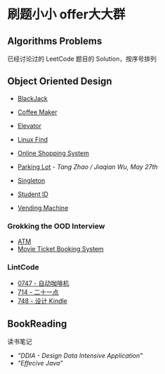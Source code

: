 # 刷题小小 offer大大群

## Algorithms Problems

已经讨论过的 LeetCode 题目的 Solution，按序号排列



## Object Oriented Design

- [BlackJack](https://github.com/openview2017/leetcode-group-solution/tree/main/Object%20Oriented%20Design/Black%20Jack)
- [Coffee Maker](https://github.com/openview2017/leetcode-group-solution/tree/main/Object%20Oriented%20Design/Coffee%20Maker)
- [Elevator](https://github.com/openview2017/leetcode-group-solution/tree/main/Object%20Oriented%20Design/Elevator)
- [Linux Find](https://github.com/openview2017/leetcode-group-solution/tree/main/Object%20Oriented%20Design/Linux%20Find)
- [Online Shopping System](https://github.com/openview2017/leetcode-group-solution/tree/main/Object%20Oriented%20Design/Online%20Shopping%20System)

- [Parking Lot](https://github.com/openview2017/leetcode-group-solution/tree/main/Object%20Oriented%20Design/Parking%20Lot)  - *Tang Zhao / Jiaqian Wu, May 27th*

- [Singleton](https://github.com/openview2017/leetcode-group-solution/tree/main/Object%20Oriented%20Design/Singleton)
- [Student ID](https://github.com/openview2017/leetcode-group-solution/tree/main/Object%20Oriented%20Design/Student%20ID)
- [Vending Machine](https://github.com/openview2017/leetcode-group-solution/tree/main/Object%20Oriented%20Design/Vending%20Machine)


### Grokking the OOD Interview

- [ATM](https://github.com/openview2017/leetcode-group-solution/tree/main/Object%20Oriented%20Design/Grokking%20the%20OOD%20Interview%20-%20ATM)
- [Movie Ticket Booking System](https://github.com/openview2017/leetcode-group-solution/tree/a40d59b1541f898318eb24e024ffe92dd5779f20/Object%20Oriented%20Design/Grokking%20the%20OOD%20Interview%20-%20Movie%20Ticket%20Booking%20System)

### LintCode

- [0747 -  自动咖啡机](https://github.com/openview2017/leetcode-group-solution/tree/main/Object%20Oriented%20Design/LintCode%20-%20747%20-%E5%92%96%E5%95%A1%E6%9C%BA.java)
- [714 - 二十一点](https://github.com/openview2017/leetcode-group-solution/tree/main/Object%20Oriented%20Design/LintCode%20-%20714%20-%20%20%E4%BA%8C%E5%8D%81%E4%B8%80%E7%82%B9) 
- [748 - 设计 Kindle](https://github.com/openview2017/leetcode-group-solution/tree/main/Object%20Oriented%20Design/LintCode%20-%20748%20-%20%E8%AE%BE%E8%AE%A1Kindle%20) 


## BookReading

读书笔记

- *"DDIA - Design Data Intensive Application"*
- *"Effecive Java"*